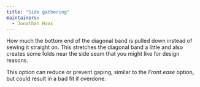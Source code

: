 ```yaml
---
title: "Side gathering"
maintainers:
  - Jonathan Haas
---
```


How much the bottom end of the diagonal band is pulled down instead of sewing it straight on.
This stretches the diagonal band a little and also creates some folds near the side seam that you might like for design reasons.

This option can reduce or prevent gaping, similar to the *Front ease* option, but could result in a bad fit if overdone.




